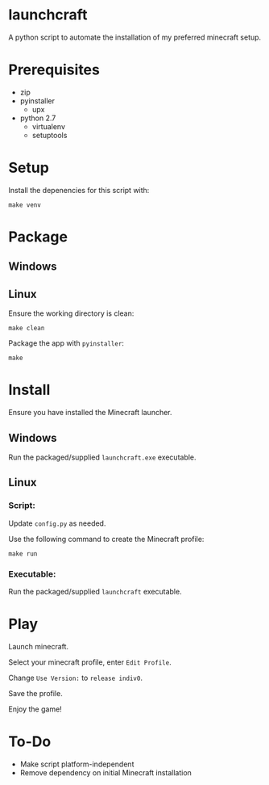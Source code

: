 launchcraft
===========

A python script to automate the installation of my preferred minecraft setup.

Prerequisites
=============

* zip
* pyinstaller
  * upx
* python 2.7
  * virtualenv
  * setuptools

Setup
=====

Install the depenencies for this script with:

    make venv

Package
=======

Windows
-------

Linux
-----

Ensure the working directory is clean:

    make clean

Package the app with `pyinstaller`:

    make

Install
=======

Ensure you have installed the Minecraft launcher.

Windows
-------

Run the packaged/supplied `launchcraft.exe` executable.

Linux
-----

### Script:

Update `config.py` as needed.

Use the following command to create the Minecraft profile:

    make run

### Executable:

Run the packaged/supplied `launchcraft` executable.

Play
====

Launch minecraft.

Select your minecraft profile, enter `Edit Profile`.

Change `Use Version:` to `release indiv0`.

Save the profile.

Enjoy the game!

To-Do
=====

* Make script platform-independent
* Remove dependency on initial Minecraft installation



